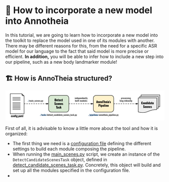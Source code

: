 <h1 align="left"> 📜 How to incorporate a new model into Annotheia</h1>

In this tutorial, we are going to learn how to incorporate a new model into the toolkit to replace the model used in one of its modules with another. There may be different reasons for this, from the need for a specific ASR model for our language to the fact that said model is more precise or efficient. **In addition,** you will be able to infer how to include a new step into our pipeline, such as a new body landmarker module!

## 🏗️ How is AnnoTheia structured?

<div align="center"> <img src="../doc/image/annotheia_architecture.png" width=712> </div>

First of all, it is advisable to know a little more about the tool and how it is organized:

- The first thing we need is a [configuration file](../configs/annotheia_pipeline_spanish.yaml) defining the different settings to build each module composing the pipeline.
- When running the [main_scenes.py](../main_scenes.py#L36) script, we create an instance of the `DetectCandidateScenesTask` object, defined in [detect_candidate_scenes_task.py](../tasks/detect_candidate_scenes_task.py#L77C7-L77C32). Concretely, this object will build and set up all the modules specified in the configuration file.
- 
